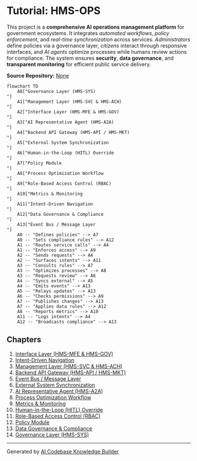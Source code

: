 # Tutorial: HMS-OPS

This project is a **comprehensive AI operations management platform** for government ecosystems. It integrates *automated workflows*, *policy enforcement*, and *real-time synchronization* across services. *Administrators* define policies via a governance layer, *citizens* interact through responsive interfaces, and *AI agents* optimize processes while humans review actions for compliance. The system ensures **security**, **data governance**, and **transparent monitoring** for efficient public service delivery.


**Source Repository:** [None](None)

```mermaid
flowchart TD
    A0["Governance Layer (HMS-SYS)
"]
    A1["Management Layer (HMS-SVC & HMS-ACH)
"]
    A2["Interface Layer (HMS-MFE & HMS-GOV)
"]
    A3["AI Representative Agent (HMS-A2A)
"]
    A4["Backend API Gateway (HMS-API / HMS-MKT)
"]
    A5["External System Synchronization
"]
    A6["Human-in-the-Loop (HITL) Override
"]
    A7["Policy Module
"]
    A8["Process Optimization Workflow
"]
    A9["Role-Based Access Control (RBAC)
"]
    A10["Metrics & Monitoring
"]
    A11["Intent-Driven Navigation
"]
    A12["Data Governance & Compliance
"]
    A13["Event Bus / Message Layer
"]
    A0 -- "Defines policies" --> A7
    A0 -- "Sets compliance rules" --> A12
    A1 -- "Routes service calls" --> A4
    A1 -- "Enforces access" --> A9
    A2 -- "Sends requests" --> A4
    A2 -- "Surfaces intents" --> A11
    A3 -- "Consults rules" --> A7
    A3 -- "Optimizes processes" --> A8
    A3 -- "Requests review" --> A6
    A4 -- "Syncs external" --> A5
    A4 -- "Emits events" --> A13
    A5 -- "Relays updates" --> A13
    A6 -- "Checks permissions" --> A9
    A7 -- "Publishes changes" --> A13
    A7 -- "Applies data rules" --> A12
    A8 -- "Reports metrics" --> A10
    A11 -- "Logs intents" --> A4
    A12 -- "Broadcasts compliance" --> A13
```

## Chapters

1. [Interface Layer (HMS-MFE & HMS-GOV)
](01_interface_layer__hms_mfe___hms_gov__.md)
2. [Intent-Driven Navigation
](02_intent_driven_navigation_.md)
3. [Management Layer (HMS-SVC & HMS-ACH)
](03_management_layer__hms_svc___hms_ach__.md)
4. [Backend API Gateway (HMS-API / HMS-MKT)
](04_backend_api_gateway__hms_api___hms_mkt__.md)
5. [Event Bus / Message Layer
](05_event_bus___message_layer_.md)
6. [External System Synchronization
](06_external_system_synchronization_.md)
7. [AI Representative Agent (HMS-A2A)
](07_ai_representative_agent__hms_a2a__.md)
8. [Process Optimization Workflow
](08_process_optimization_workflow_.md)
9. [Metrics & Monitoring
](09_metrics___monitoring_.md)
10. [Human-in-the-Loop (HITL) Override
](10_human_in_the_loop__hitl__override_.md)
11. [Role-Based Access Control (RBAC)
](11_role_based_access_control__rbac__.md)
12. [Policy Module
](12_policy_module_.md)
13. [Data Governance & Compliance
](13_data_governance___compliance_.md)
14. [Governance Layer (HMS-SYS)
](14_governance_layer__hms_sys__.md)


---

Generated by [AI Codebase Knowledge Builder](https://github.com/The-Pocket/Tutorial-Codebase-Knowledge)